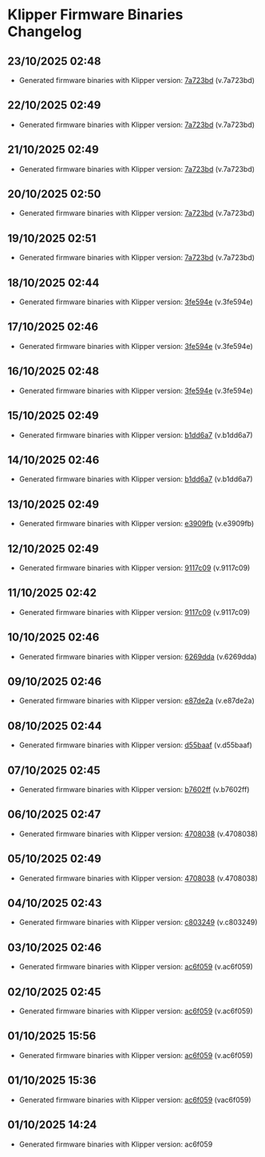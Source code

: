 # Klipper Firmware Binaries Changelog

## 23/10/2025 02:48
- Generated firmware binaries with Klipper version: [7a723bd](https://github.com/Klipper3d/klipper/commit/7a723bd) (v.7a723bd)

## 22/10/2025 02:49
- Generated firmware binaries with Klipper version: [7a723bd](https://github.com/Klipper3d/klipper/commit/7a723bd) (v.7a723bd)

## 21/10/2025 02:49
- Generated firmware binaries with Klipper version: [7a723bd](https://github.com/Klipper3d/klipper/commit/7a723bd) (v.7a723bd)

## 20/10/2025 02:50
- Generated firmware binaries with Klipper version: [7a723bd](https://github.com/Klipper3d/klipper/commit/7a723bd) (v.7a723bd)

## 19/10/2025 02:51
- Generated firmware binaries with Klipper version: [7a723bd](https://github.com/Klipper3d/klipper/commit/7a723bd) (v.7a723bd)

## 18/10/2025 02:44
- Generated firmware binaries with Klipper version: [3fe594e](https://github.com/Klipper3d/klipper/commit/3fe594e) (v.3fe594e)

## 17/10/2025 02:46
- Generated firmware binaries with Klipper version: [3fe594e](https://github.com/Klipper3d/klipper/commit/3fe594e) (v.3fe594e)

## 16/10/2025 02:48
- Generated firmware binaries with Klipper version: [3fe594e](https://github.com/Klipper3d/klipper/commit/3fe594e) (v.3fe594e)

## 15/10/2025 02:49
- Generated firmware binaries with Klipper version: [b1dd6a7](https://github.com/Klipper3d/klipper/commit/b1dd6a7) (v.b1dd6a7)

## 14/10/2025 02:46
- Generated firmware binaries with Klipper version: [b1dd6a7](https://github.com/Klipper3d/klipper/commit/b1dd6a7) (v.b1dd6a7)

## 13/10/2025 02:49
- Generated firmware binaries with Klipper version: [e3909fb](https://github.com/Klipper3d/klipper/commit/e3909fb) (v.e3909fb)

## 12/10/2025 02:49
- Generated firmware binaries with Klipper version: [9117c09](https://github.com/Klipper3d/klipper/commit/9117c09) (v.9117c09)

## 11/10/2025 02:42
- Generated firmware binaries with Klipper version: [9117c09](https://github.com/Klipper3d/klipper/commit/9117c09) (v.9117c09)

## 10/10/2025 02:46
- Generated firmware binaries with Klipper version: [6269dda](https://github.com/Klipper3d/klipper/commit/6269dda) (v.6269dda)

## 09/10/2025 02:46
- Generated firmware binaries with Klipper version: [e87de2a](https://github.com/Klipper3d/klipper/commit/e87de2a) (v.e87de2a)

## 08/10/2025 02:44
- Generated firmware binaries with Klipper version: [d55baaf](https://github.com/Klipper3d/klipper/commit/d55baaf) (v.d55baaf)

## 07/10/2025 02:45
- Generated firmware binaries with Klipper version: [b7602ff](https://github.com/Klipper3d/klipper/commit/b7602ff) (v.b7602ff)

## 06/10/2025 02:47
- Generated firmware binaries with Klipper version: [4708038](https://github.com/Klipper3d/klipper/commit/4708038) (v.4708038)

## 05/10/2025 02:49
- Generated firmware binaries with Klipper version: [4708038](https://github.com/Klipper3d/klipper/commit/4708038) (v.4708038)

## 04/10/2025 02:43
- Generated firmware binaries with Klipper version: [c803249](https://github.com/Klipper3d/klipper/commit/c803249) (v.c803249)

## 03/10/2025 02:46
- Generated firmware binaries with Klipper version: [ac6f059](https://github.com/Klipper3d/klipper/commit/ac6f059) (v.ac6f059)

## 02/10/2025 02:45
- Generated firmware binaries with Klipper version: [ac6f059](https://github.com/Klipper3d/klipper/commit/ac6f059) (v.ac6f059)

## 01/10/2025 15:56
- Generated firmware binaries with Klipper version: [ac6f059](https://github.com/Klipper3d/klipper/commit/ac6f059) (v.ac6f059)

## 01/10/2025 15:36
- Generated firmware binaries with Klipper version: [ac6f059](https://github.com/Klipper3d/klipper/commit/ac6f059) (vac6f059)

## 01/10/2025 14:24
- Generated firmware binaries with Klipper version: ac6f059

